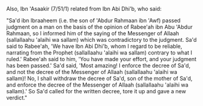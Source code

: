 

[^x1]: Soorah an-Nahl, 16:44

[^x2]: Bukhaari & Muslim - it will later follow in full.

[^x3]: Bukhaari & Ahmad.

[^x4]: Maalik, Abu Daawood, Nasaa'i, & Ibn Hibbaan. A saheeh hadeeth, declared saheeh by several Imaams. I have given its takhreej in Saheeh Abi Daawood (451, 1276).

[^x5]: Saheeh - collected by Ibn al-Mubaarak in az-Zuhd (10/21/1- 2), Abu Daawood & Nasaa'i with a good sanad; I have given its takhreej in Saheeh Abi Daawood (761).

[^x6]: Abul-Hasanaat Al-Lucknowi says in An-Naafi' al-Kabeer liman yutaali' al-Jaami' as-Sagheer (p. 122-3), after ranking the books of Hanafi fiqh and saying which of them are dependable and which are not: "All that we have said about the relative grades of these compilations is related to their content of fiqh issues; however, as for their content with regards to ahaadeeth of the Prophet (sallallaahu 'alaihi wa sallam), then it does not apply, for many books on which the cream of the fuqahaa' rely are full of fabricated ahaadeeth, let alone rulings of the scholars. It is clear to us from a broad analysis that although their authors were otherwise competent, they were careless in their quotation of narrations."

	One of these false, fabricated ahaadeeth which are found in some of the best books is: "He who offers the compulsory prayers on the last Friday of Ramadaan, that will make up for every prayer he missed during his life up to the age of seventy years" ! Lucknowi (rahimahullaah) says in Al-Aathaar al-Marfoo'ah fil-Akhbaar al-Mawdoo'ah (p. 315), after giving this hadeeth, "'Ali al-Qaari says in his al-Mawdoo'aat as- Sughraa and al-Kubraa: this is totally false, for it contradicts the ijmaa' (consensus of opinion) that one act of worship cannot make up for those missed over years. Hence, there is no point in quoting the author of an-Nihaayah nor the rest of the commentators on al-Hidaayah, for they are not scholars of Hadeeth, nor did they reference this hadeeth to any of the collectors of Hadeeth."

	Shawkaani also mentioned this hadeeth in Al-Fawaa'id al- Majmoo'ah fil-Ahaadeeth al-Mawdoo'ah with a similar wording and then said (p. 54), "This is fabricated beyond doubt - I do not even find it in any of the compilations of fabricated ahaadeeth! However, it has become popular among some students of fiqh in the city of San'aa' in this age of ours, and many of them have started acting according to it. I do not know who has fabricated it for them - May Allaah disgrace the liars."

	Lucknowi further says, "To establish that this hadeeth, which is found in books of rituals and formulas, is fabricated, I have composed a brief essay, with intellectual and narrated evidence, called Repelling the Brethren from the Inventions of the Last Friday of Ramadaan, in which I have filed points which will enlighten minds and to which ears will hearken, so consult it, for it is valuable in this topic and of high quality."

	The occurrence of similar false ahaadeeth in the books of fiqh destroys the reliability of other ahaadeeth which they do not quote from dependable books of Hadeeth. The words of 'Ali al- Qaari contain an indication towards this: a Muslim must take Hadeeth from the people who are experts in that field, as the old Arabic sayings go, "The people of Makkah know its mountain- paths best" and "The owner of the house knows best what is in it."

[^x7]: Imaam Nawawi(rahimahullaah)'s words in Al-Majmoo' Sharh al-Muhadhdhab (1/60) can be summed up as follows: "The researching scholars of the People of Hadeeth and others say that if the hadeeth is weak, it will not be said regarding it, 'The Messenger of Allaah (sallallaahu 'alaihi wa sallam) said/did/commanded/forbade ...' or any other phrase designating certainty, but instead it will be said, 'It is reported/quoted/narrated from him ...' or other phrases suggesting uncertainty. They say that phrases of certainty are for saheeh and hasan ahaadeeth, and phrases of uncertainty are for anything else. This is because phrases designating certainty mean that what follows is authentic, so they can only be used in the case of what is authentic, otherwise one would effectively be lying about him (sallallaahu 'alaihi wa sallam).

	This convention is one ignored by most of the fuqahaa' of our age, in fact, by most scholars of any discipline, except for the skilled muhadditheen. This is disgusting carelessness, for they often say about a saheeh hadeeth, 'It is reported from him that ...', and about a da'eef one, 'he said' and 'so- and-so reported ...', and this is far from correct."

[^x8]: Publisher's note: Also in this category are the works of our teacher, author of e.g. Irwaa' al-Ghaleel fi takhreej Manaar as-Sabeel in 8 volumes, & Ghaayah al-Maraam fi takhreej ahaadeeth al-Halaal wal-Haraam, a takhreej of the ahaadeeth found in Dr. Yoosuf al-Qaradaawi's The Lawful and the Prohibited in Islam, (which contains many da'eef ahaadeeth).

[^x9]: The term, "authentic hadeeth" includes saheeh and hasan in the eyes of the muhadditheen, whether the hadeeth is saheeh li dhaatihi or saheeh li ghairihi, or hasan li dhaatihi or hasan li ghairihi.

[^x10]: an-Najm, 53:28

[^x11]: Bukhaari & Muslim.

[^x12]: Saheeh - collected by Tirmidhi, Ahmad & Ibn Abi Shaibah.

	Later, I discovered that this hadeeth is actually da'eef: I had relied on Manaawi in declaring saheeh the isnaad of Ibn Abi Shaibah, but then I happened to come across it myself, and found that it was clearly weak, being the same isnaad as Tirmidhi and others - see my book Silsilah al-Ahaadeeth ad- Da'eefah (1783). However, its place is taken by the Prophet's saying (sallallaahu 'alaihi wa sallam), "He who relates from me a saying which he knows is a lie is indeed one of the liars", collected by Muslim and others.

[^x13]: Abdul Hayy Al-Lucknowi says in Imaam al-Kalaam fimaa yata'allaq bil-Qiraa'ah Khalf al-Imaam (p. 156), as follows: "Whoever dives into the oceans of fiqh and the fundamentals of jurisprudence with an open mind, and does not allow himself to be prejudiced, will know with certainty that in most of the principal and subsidiary issues in which the scholars have differed, the madhhab of the scholars of Hadeeth is firmer than other madhhabs. Every time I go into the branches of difference of opinion, I find the view of the muhadditheen nearest to justice - their reward is with Allaah, and He will thank them. How could it be otherwise, when they are the true inheritors of the Prophet (sallallaahu 'alaihi wa sallam), and the sincere agents of his Law; may Allaah include us in their company and make us die loving them."

[^x14]: Subki says in al-Fataawaa (1/148): "The most important affair of the Muslims is the Prayer, which every Muslim must care about and ensure its performance and the establishment of its essentials. Related to Prayer are issues on which there is consensus and there is no escaping the truth, and other issues in which the scholars have differed. The correct approach is either to keep clear of dispute if possible, or to look for what is authentically- proven from the Prophet (sallallaahu 'alaihi wa sallam) and adhere to that. When one does this, his Prayer will be correct and righteous, and included in the words of the Exalted, "So whoever  expects to meet his Lord, let him work  correct, righteous deeds." (Al-Kahf, 18:110)

	I say: The latter approach is superior, nay, obligatory; this is because the former appeoach, as well as being impossible many issues, does not fulfil his command (sallallaahu 'alaihi wa sallam), **Pray as you have seen me praying**, but instead leads to one's prayer being decidedly different to that of the Prophet(sallallaahu 'alaihi wa sallam).

[^x15]: From the poetry of Hasan ibn Muhammad an-Nasawi, as narrated by Haafiz Diyaa' ad-Deen al-Maqdisi in his article on the excellence of the Hadeeth and its People.

[^x16]: Baqarah, 2:213

[^x17]: Tirmidhi, Qudaa'i, Ibn Bushraan & others.

[^x18]: This is the sort of taqleed (blind following ) which Imaam Tahaawi was referring to when he said, "Only someone with party-spirit or a fool blindly follows opinion" - quoted by Ibn 'Aabideen in Rasm al-Mufti (vol. 1, p. 32 from the Compilation of his Essays).

[^x19]: al-A'raaf, 7:3

[^x20]: Ibn 'Aabideen in al-Haashiyah (1/63), and in his essay Rasm al-Mufti (1/4 from the Compilation of the Essays of Ibn 'Aabideen), Shaikh Saalih al-Fulaani in Eeqaaz al-Himam (p. 62) & others. Ibn 'Aabideen quoted from Sharh al-Hidaayah by Ibn al-Shahnah al-Kabeer, the teacher of Ibn al-Humaam, as follows:

	"When a hadeeth contrary to the Madhhab is found to be saheeh, one should act on the hadeeth, and make that his madhhab. Acting on the hadeeth will not invalidate the follower's being a Hanafi, for it is authentically reported that Abu Haneefah said, 'When a hadeeth is found to be saheeh, then that is my madhhab', and this has been related by Imaam Ibn 'Abdul Barr from Abu Haneefah and from other imaams."

	This is part of the completeness of the knowledge and piety of the Imaams, for they indicated by saying this that they were not versed in the whole of the Sunnah, and Imaam Shaafi'i has elucidated this thoroughly (see later). It would happen that they would contradict a sunnah because they were unaware of it, so they commanded us to stick to the Sunnah and regard it as part of their Madhhab. May Allaah shower His mercy on them all.

[^x21]: Ar.: halaal

[^x22]: Ibn 'Abdul Barr in Al-Intiqaa' fi Fadaa'il ath-Thalaathah al-A'immah al-Fuqahaa' (p. 145), Ibn al-Qayyim in I'laam al- Mooqi'een (2/309), Ibn 'Aabideen in his Footnotes on Al-Bahr ar-Raa'iq (6/293) and in Rasm al-Mufti (pp. 29,32) & Sha'raani in Al-Meezaan (1/55) with the second narration. The last narration was collected by 'Abbaas ad-Dawri in At- Taareekh by Ibn Ma'een (6/77/1) with a saheeh sanad on the authority of Zafar, the student of Imaam Abu Haneefah. Similar narrations exist on the authority of Abu Haneefah's companions Zafar, Abu Yoosuf and 'Aafiyah ibn Yazeed; cf. Eeqaaz (p. 52). Ibn al-Qayyim firmly certified its authenticity on the authority of Abu Yoosuf in I'laam al-Mooqi'een (2/344). The addition to the second narration is referenced by the editor of Eeqaaz (p. 65) to Ibn 'Abdul Barr, Ibn al-Qayyim and others.

	If this is what they say of someone who does not know their evidence, what would be their response to one who knows that the evidence contradicts their saying, but still gives verdicts opposed to the evidence?! Therefore, reflect on this saying, for it alone is enough to smash blind following of opinion; that is why one of the muqallid shaikhs, when I criticised his giving a verdict using Abu Haneefah's words without knowing the evidence, refused to believe that it was a saying of Abu Haneefah!

[^x23]: Ar.: haraam

[^x24]: Ar.: fatwaa

[^x25]: i.e. Imaam Abu Haneefah's illustrious student, Abu Yoosuf (rahimahullaah).

[^x26]: This was because the Imaam would often base his view on Qiyaas (Analogy), after which a more potent analogy would occur to him, or a hadeeth of the Prophet (sallallaahu 'alaihi wa sallam) would reach him, so he would accept that and ignore his previous view. Sha'raani's words in Al-Meezaan (1/62) are summarised as:

	"Our belief, as well as that of every researcher into Imaam Abu Haneefah (radi Allaahu 'anhu), is that, had he lived until the recording of the Sharee'ah, and the journeys of the Preservers of Hadeeth to the various cities and frontiers in order to collect and acquire it, he would have accepted it and ignored all the analogies he had employed. The amount of qiyaas in his Madhhab would have been just as little as that in other Madhhabs, but since the evidences of the Sharee'ah had been scattered with the Successors and their successors, and had not been collected in his lifetime, it was necessary that there be a lot of qiyaas in his Madhhab compared to that of other imaams. The later scholars then made their journeys to find and collect ahaadeeth from the various cities and towns and wrote them down; hence, some ahaadeeth of the Sharee'ah explained others. This is the reason behind the large amount of qiyaas in his Madhhab, whereas there was little of it in other Madhhabs."

	Abul-Hasanaat Al-Lucknowi quoted his words in full in An- Naafi' al-Kabeer (p. 135), endorsing and expanding on it in his footnotes, so whoever wishes to consult it should do so there.

	Since this is the justification for why Abu Haneefah has sometimes unintentionally contradicted the authentic ahaadeeth - and it is a perfectly acceptable reason, for Allaah does not burden a soul with more than it can bear - it is not permissible to insult him for it, as some ignorant people have done. In fact, it is obligatory to respect him, for he is one of the imaams of the Muslims through whom this Deen has been preserved and handed down to us, in all its branches; also, for he is rewarded under any circumstance: whether he is correct or wrong. Nor is it permissible for his devotees to continue sticking to those of his statements which contradict the authentic ahaadeeth, for those statements are effectively not part of his Madhhab, as the above sayings show. Hence, these are two extremes, and the truth lies in between. "Our Lord! Forgive us, and our brethren who came before us into the Faith; and leave not, in our hearts, any rancour against those who have believed. Our Lord! You are indeed Full of Kindness, Most Merciful." (Al-Hashr 59:10)

[^x27]: Al-Fulaani in Eeqaaz al-Himam (p. 50), tracing it to Imaam Muhammad and then saying, "This does not apply to the mujtahid, for he is not bound to their views anyway, but it applies to the muqallid."

	Sha'raani expanded on that in Al-Meezaan (1/26): "If it is said: 'What should I do with the ahaadeeth which my Imaam did not use, and which were found to be authentic after his death?' The answer which is fitting for you is: 'That you act on them, for had your Imaam come across them and found them to be authentic, he would have instructed you to act on them, because all the Imaams were captives in the hand of the Sharee'ah.' He who does so will have gathered all the good with both his hands, but he who says, 'I will not act according to a hadeeth unless my Imaam did so', he will miss a great amount of benefit, as is the case with many followers of the Imaams of the Madhhabs. It would be better for them to act on every hadeeth found to be authentic after the Imaam's time, hence implementing the will of the Imaams; for it is our firm belief about the Imaams that had they lived longer and come to know of those ahaadeeth which were found authentic after their time, they would have definitely accepted and acted according to them, ignoring any analogies they may have previously made, and any views they may have previously held."

[^x28]: Ibn 'Abdul Barr in Jaami' Bayaan al-'Ilm (2/32), Ibn Hazm, quoting from the former in Usool al-Ahkaam (6/149), & similarly Al-Fulaani (p. 72)

[^x29]: This is well known among the later scholars to be a saying of Maalik. Ibn 'Abdul Haadi declared it saheeh in Irshaad as- Saalik (227/1); Ibn 'Abdul Barr in Jaami' Bayaan al-'Ilm (2/91) & Ibn Hazm in Usool al-Ahkaam (6/145, 179) had narrated it as a saying of Al-Hakam ibn 'Utaibah and Mujaahid; Taqi ad- Deen as-Subki gave it, delighted with its beauty, in al- Fataawaa (1/148) as a saying of Ibn 'Abbaas, and then said: "These words were originally those of Ibn 'Abbaas and Mujaahid, from whom Maalik (radi Allaahu 'anhu) took them, and he became famous for them." It seems that Imaam Ahmad then took this saying from them, as Abu Daawood has said in Masaa'il of Imaam Ahmad (p. 276): "I heard Ahmad say, 'Everyone is accepted and rejected in his opinions, with the exception of the Prophet (sallallaahu 'alaihi wa sallam)'."

[^x30]: From the Introduction to Al-Jarh wat-Ta'deel of Ibn Abi Haatim, pp. 31-2.

[^x31]: Ibn Hazm says in Usool al-Ahkaam (6/118): "Indeed, all the fuqahaa' whose opinions are followed were opposed to taqleed, and they forbade their companions from following their opinion blindly. The sternest among them in this regard was Shaafi'i (rahimahullaah), for he repeatedly emphasised, more than anyone else, following the authentic narrations and accepting whatever the proof dictated; he also made himself innocent of being followed totally, and announced this to those around him. May this benefit him in front of Allaah, and may his reward be of the highest, for he was the cause of great good."

[^x32]: Related by Haakim with a continuous sanad up to Shaafi'i, as in Taareekh Dimashq of Ibn 'Asaakir (15/1/3), I'laam al- Mooqi'een (2/363, 364) & Eeqaaz (p. 100).

[^x33]: Ar.: halaal

[^x34]: Ibn al-Qayyim (2/361) & Fulaani (p. 68)

[^x35]: Harawi in Dhamm al-Kalaam (3/47/1), Khateeb in Al-Ihtijaaj bi ash-Shaafi'i (8/2), Ibn 'Asaakir (15/9/10), Nawawi in Al- Majmoo' (1/63), Ibn al-Qayyim (2/361) & Fulaani (p. 100); the second narration is from Hilyah al-Awliyaa' of Abu Nu'aim.

[^x36]: Nawawi in Al-Majmoo' (1/63), Sha'raani (1/57), giving its sources as Haakim and Baihaqi, & Fulaani (p. 107). Sha'raani said, "Ibn Hazm said, 'That is, ... found to be saheeh by him or by any other Imaam'." His saying given next confirms this understanding.

	Nawawi says: "Our companions acted according to this in the matter of tathweeb (calling to prayer in addition to the adhaan), the conditions on coming out of ihraam due to illness, and other issues well-known in the books of the Madhhab. Among those of our companions who are reported to have passed judgment on the basis of the hadeeth (i.e. rather than the saying of Shaafi'i) are Abu Ya'qoob al-Buweeti and Abu l-Qaasim ad-Daariki. Of our companions from the muhadditheen, Imaam Abu Bakr Al-Baihaqi and others employed this approach. Many of our earliest companions, if they faced an issue for which there was a hadeeth, and the madhhab of Shaafi'i was contrary to it, would act according to the hadeeth and give verdicts based on it, saying, 'The madhhab of Shaafi'i is whatever agrees with the hadeeth.' Shaikh Abu 'Amr (Ibn as-Salaah) says, 'Whoever among the Shaafi'is found a hadeeth contradicting his Madhhab, he would consider whether he fulfilled the conditions of ijtihaad generally, or in that particular topic or issue, in which case he would be free to act on the hadeeth; if not, but nevertheless he found it hard to contradict the hadeeth after further analysis, he would not be able to find a convincing justification for opposing the hadeeth. Hence, it would be left for him to act according to the hadeeth if an independent imaam other than Shaafi'i had acted on it, and this would be justification for his leaving the Madhhab of his Imaam in that issue.' What he (Abu 'Amr) has said is correct and established. Allaah knows best."

	There is another possibility which Ibn as-Salaah forgot to mention: what would one do if he did not find anyone else who acted according to the hadeeth? This has been answered by Taqi ad-Deen as-Subki in his article, The Meaning of Shaafi'i's saying, "When a hadeeth is found to be saheeh, then that is my madhhab" (p. 102, vol. 3): "For me, the best thing is to follow the hadeeth. A person should imagine himself in front of the Prophet (sallallaahu 'alaihi wa sallam), just having heard it from him: would there be leeway for him to delay acting on it? No, by Allaah ... and everyone bears a responsibility according to his understanding."

	The rest of this discussion is given and analysed in I'laam al-Muwaqqi'een (2/302, 370) and in the book of al-Fulaane, (full title:) Eeqaaz Himam ulu l-Absaar, lil-Iqtidaa' bi Sayyid al- Muhaajireen wal-Ansaar, wa Tahdheeruhum 'an al-Ibtidaa' ash- Shaa'i' fi l-Quraa wal-Amsaar, min Taqleed al-Madhaahib ma'a l- Hamiyyah wal-'Asabiyyah bain al-Fuqahaa' al-A'saar (Awakening the Minds of those who have Perception, towards following the Leader of the Emigrants and Helpers, and Warning them against the Innovation Widespread among Contemporary Jurists in the Towns and Cities, of following Madhhabs with Zeal and Party- Spirit). The latter is a unique book in its field, which every desirer of truth should study with understanding and reflection.

[^x37]: addressing Imaam Ahmad ibn Hanbal (rahimahullaah).

[^x38]: Related by Ibn Abi Haatim in Aadaab ash-Shaafi'i (pp. 94-5), Abu Nu'aim in Hulyah al-Awliyaa' (9/106), al-Khateeb in Al- Ihtijaaj bish-Shaafi'i (8/1), and from him Ibn 'Asaakir (15/9/1), Ibn 'Abdul Barr in al-Intiqaa' (p. 75), Ibn al-Jawzi in Manaaqib al-Imaam Ahmad (p. 499) & Harawi (2/47/2) with three routes from 'Abdullaah ibn Ahmad ibn Hanbal from his father that Shaafi'i said to him: ...etc; thus, it is authentic on the authority of Shaafi'i. This is why Ibn al- Qayyim attributed it definitely to him in I'laam (2/325), as did Fulaani in Eeqaaz (p. 152) and then said: "Baihaqi said, 'This is why he - i.e. Shaafi'i - used hadeeth so much, because he gathered knowledge from the people of Hijaaz, Syria, Yemen and 'Iraq, and so accepted all that he found to be authentic, without leaning towards or looking at what he had considered out of the Madhhab of the people of his land when the truth was clear to him elsewhere. Some of those before him would limit themselves to what they found in the Madhhab of the people of their land, without attempting to ascertain the authenticity of what opposed it. May Allaah forgive all of us'."

[^x39]: Abu Nu'aim (9/107), Harawi (47/1), Ibn al-Qayyim in I'laam al-Muwaqqi'een (2/363) & Fulaani (p. 104).

[^x40]: Ibn Abi Haatim in al-Aadaab (p. 93), Abul Qaasim Samarqandi in al-Amaali, as in the selection from it by Abu Hafs al- Mu'addab (234/1), Abu Nu'aim (9/106) & Ibn 'Asaakir (15/10/1) with a saheeh sanad.

[^x41]: Ibn Abi Haatim, Abu Nu'aim & Ibn 'Asaakir (15/9/2).

[^x42]: Ibn Abi Haatim (pp. 93-4).

[^x43]: Ibn al-Jawzi in al-Manaaqib (p. 192)

[^x44]: Fulaani (p. 113) & Ibn al-Qayyim in I'laam (2/302).

[^x45]: Ar.: ittibaa'

[^x46]: Abu Daawood in Masaa'il of Imaam Ahmad (pp. 276-7)

[^x47]: Ibn 'Abdul Barr in Jaami' Bayaan al-'Ilm (2/149).

[^x48]: Ibn al-Jawzi (p. 182).

[^x49]: an-Nisaa', 4:65

[^x50]: an-Noor, 24:63

[^x51]: Even against their fathers and learned men, as Tahaawi in Sharh Ma'aani al-Aathaar (1/372) & Abu Ya'laa in his Musnad (3/1317) have related, with an isnaad of trustworthy men, from Saalim ibn 'Abdullaah ibn 'Umar, who said: "I was sitting with Ibn 'Umar (radi Allaahu 'anhu) in the mosque once, when a man from the people of Syria came to him and asked him about continuing the 'Umrah onto the Hajj (known as Hajj Tamattu'). Ibn 'Umar replied, 'It is a good and beautiful thing.' The man said, 'But your father (i.e. 'Umar ibn al-Khattaab) used to forbid it!' So he said, 'Woe to you! If my father used to forbid something which the Messenger of Allaah (sallallaahu 'alaihi wa sallam) practised and commanded, would you accept my father's view, or the order of the Messenger of Allaah (sallallaahu 'alaihi wa sallam) ?' He replied, 'The order of the Messenger of Allaah (sallallaahu 'alaihi wa sallam).' He said, 'So go away from me.' Ahmad (no. 5700) related similarly, as did Tirmidhi (2/82) and declared it saheeh.

Also, Ibn 'Asaakir (7/51/1) related from Ibn Abi Dhi'b, who said:

"Sa'd ibn Ibraaheem (i.e. the son of 'Abdur Rahmaan ibn 'Awf) passed judgment on a man on the basis of the opinion of Rabee'ah ibn Abu 'Abdur Rahmaan, so I informed him of the saying of the Messenger of Allaah (sallallaahu 'alaihi wa sallam) which was contradictory to the judgment. Sa'd said to Rabee'ah, 'We have Ibn Abi Dhi'b, whom I regard to be reliable, narrating from the Prophet (sallallaahu 'alaihi wa sallam) contrary to what I ruled.' Rabee'ah said to him, 'You have made your effort, and your judgment has been passed.' Sa'd said, 'Most amazing! I enforce the decree of Sa'd, and not the decree of the Messenger of Allaah (sallallaahu 'alaihi wa sallam)! No, I shall withdraw the decree of Sa'd, son of the mother of Sa'd, and enforce the decree of the Messenger of Allaah (sallallaahu 'alaihi wa sallam).' So Sa'd called for the written decree, tore it up and gave a new verdict."

[^x52]: In fact, he would be rewarded, because of the Prophet's saying (sallallaahu 'alaihi wa sallam): **"When a judge passes judgment, if he makes his effort (ijtihaad) and rules correctly, he will have two rewards; if he makes his effort (ijtihaad) and rules wrongly, he will have one reward."** (Related by Bukhaari, Muslim & others.)

[^x53]: Quoted in the notes on Eeqaaz al-Himam (p. 93)

[^x54]: Fulaani (p. 99)

[^x55]: cf. al-Waaqi'ah 56:13-14

[^x56]: Ibn 'Aabideen in Haashiyah (1/62), & Lucknowi gave its source in an-Naafi' al-Kabeer (p. 93) as Ghazaali .

[^x57]: He himself says at the beginning of his Concise Shaafi'i Fiqh (printed in the margin of Imaam Shaafi'i's Al-Umm): "This book is a selection from the knowledge of Muhammad ibn Idrees al-Shaafi'i (rahimahullaah) and from the meanings of his sayings, to aid the understanding of whoever wants it, knowing of his forbidding the following of his, or anyone else's, opinion, so that such a person may carefully look for his Deen in it."

[^x58]: In which he has explained his opposing his Imaam in about twenty masaa'il (nos. 42, 44, 103, 120, 158, 169, 172, 173, 228, 230, 240, 244, 274, 275, 284, 314, 331, 338, 355, 356 - from Ta'leeq al-Mumajjid 'alaa Muwatta' Muhammad (Important Notes on Muhammad's Muwatta'))

[^x59]: Ibn 'Aabideen mentioned him among them in Haashiyah (1/74) & in Rasm al-Mufti (1/17). Qurashi mentioned him in Al- Jawaahir al-Madiyyah fi Tabaqaat al-Hanafiyyah (p. 347) and said, "He was a reliable transmitter of Hadeeth. He and his brother Ibraaheem were the two shaikhs of Balakh of their time."

[^x60]: Al-Fawaa'id al-Bahiyyah fi Taraajum al-Hanafiyyah (p. 116)

[^x61]: Al-Bahr ar-Raa'iq (6/93) & Rasm al-Mufti (1/28).

[^x62]: Al-Fawaa'id ... (p. 116); the author then added a useful note:

	"From this can be deduced the falsity of Makhool's narration from Abu Haneefah: 'that he who raises his hands during Prayer, his Prayer is ruined', by which Ameer, the scribe of Itqaani, was deceived, as has been mentioned under his biography. 'Isaam ibn Yoosuf, a companion of Abu Yoosuf, used to raise his hands, so if the above-mentioned narration had any foundation, Abu Yoosuf and 'Isaam would have known about it ... It can also be deduced that if a Hanafi ignored the madhhab of his Imaam in an issue due to the strength of the evidence against it, this would not take him outside the ranks of the Imaam's followers, but this would in fact be proper taqleed in the guise of leaving taqleed; do you not see that 'Isaam ibn Yoosuf left Abu Haneefah's madhhab of not raising the hands, but he is stil counted as a Hanafi?... To Allaah I complain of the ignorance of our time, when they insult anyone who does not follow his Imaam in an issue because of the strength of evidence against it, and expel him from the fold of that Imaam's followers! This is not surprising when those who do this are from the ordinary masses, but it is amazing when it comes from those who imitate men of learning but plod along that path like cattle!"

[^x63]: an-Noor 24:51-52

